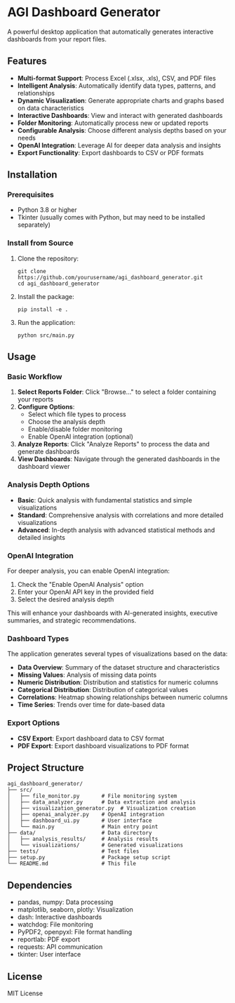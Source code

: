 # AGI Dashboard Generator

A powerful desktop application that automatically generates interactive dashboards from your report files.

## Features

- **Multi-format Support**: Process Excel (.xlsx, .xls), CSV, and PDF files
- **Intelligent Analysis**: Automatically identify data types, patterns, and relationships
- **Dynamic Visualization**: Generate appropriate charts and graphs based on data characteristics
- **Interactive Dashboards**: View and interact with generated dashboards
- **Folder Monitoring**: Automatically process new or updated reports
- **Configurable Analysis**: Choose different analysis depths based on your needs
- **OpenAI Integration**: Leverage AI for deeper data analysis and insights
- **Export Functionality**: Export dashboards to CSV or PDF formats

## Installation

### Prerequisites

- Python 3.8 or higher
- Tkinter (usually comes with Python, but may need to be installed separately)

### Install from Source

1. Clone the repository:
   ```
   git clone https://github.com/yourusername/agi_dashboard_generator.git
   cd agi_dashboard_generator
   ```

2. Install the package:
   ```
   pip install -e .
   ```

3. Run the application:
   ```
   python src/main.py
   ```

## Usage

### Basic Workflow

1. **Select Reports Folder**: Click "Browse..." to select a folder containing your reports
2. **Configure Options**: 
   - Select which file types to process
   - Choose the analysis depth
   - Enable/disable folder monitoring
   - Enable OpenAI integration (optional)
3. **Analyze Reports**: Click "Analyze Reports" to process the data and generate dashboards
4. **View Dashboards**: Navigate through the generated dashboards in the dashboard viewer

### Analysis Depth Options

- **Basic**: Quick analysis with fundamental statistics and simple visualizations
- **Standard**: Comprehensive analysis with correlations and more detailed visualizations
- **Advanced**: In-depth analysis with advanced statistical methods and detailed insights

### OpenAI Integration

For deeper analysis, you can enable OpenAI integration:

1. Check the "Enable OpenAI Analysis" option
2. Enter your OpenAI API key in the provided field
3. Select the desired analysis depth

This will enhance your dashboards with AI-generated insights, executive summaries, and strategic recommendations.

### Dashboard Types

The application generates several types of visualizations based on the data:

- **Data Overview**: Summary of the dataset structure and characteristics
- **Missing Values**: Analysis of missing data points
- **Numeric Distribution**: Distribution and statistics for numeric columns
- **Categorical Distribution**: Distribution of categorical values
- **Correlations**: Heatmap showing relationships between numeric columns
- **Time Series**: Trends over time for date-based data

### Export Options

- **CSV Export**: Export dashboard data to CSV format
- **PDF Export**: Export dashboard visualizations to PDF format

## Project Structure

```
agi_dashboard_generator/
├── src/
│   ├── file_monitor.py       # File monitoring system
│   ├── data_analyzer.py      # Data extraction and analysis
│   ├── visualization_generator.py  # Visualization creation
│   ├── openai_analyzer.py    # OpenAI integration
│   ├── dashboard_ui.py       # User interface
│   └── main.py               # Main entry point
├── data/                     # Data directory
│   ├── analysis_results/     # Analysis results
│   └── visualizations/       # Generated visualizations
├── tests/                    # Test files
├── setup.py                  # Package setup script
└── README.md                 # This file
```

## Dependencies

- pandas, numpy: Data processing
- matplotlib, seaborn, plotly: Visualization
- dash: Interactive dashboards
- watchdog: File monitoring
- PyPDF2, openpyxl: File format handling
- reportlab: PDF export
- requests: API communication
- tkinter: User interface

## License

MIT License
